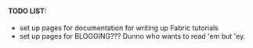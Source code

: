 #### TODO LIST:
- set up pages for documentation for writing up Fabric tutorials
- set up pages for BLOGGING??? Dunno who wants to read 'em but 'ey.
